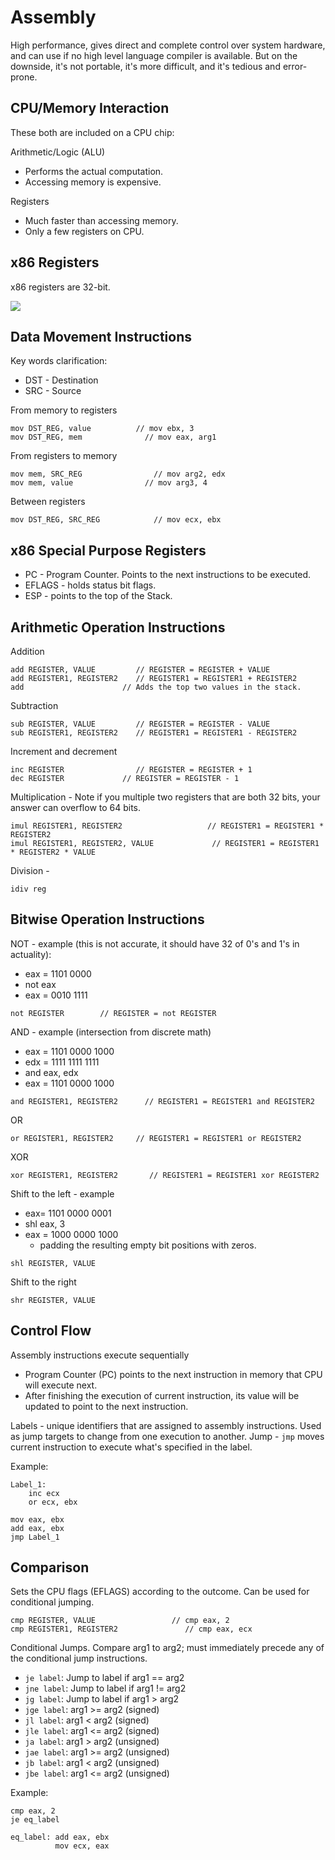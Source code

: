 # Assembly

High performance, gives direct and complete control over system hardware, and can use if no high level language compiler is available.
But on the downside, it's not portable, it's more difficult, and it's tedious and error-prone.

## CPU/Memory Interaction

These both are included on a CPU chip:

Arithmetic/Logic (ALU)
* Performs the actual computation.
* Accessing memory is expensive.

Registers
* Much faster than accessing memory.
* Only a few registers on CPU.

## x86 Registers

x86 registers are 32-bit.

![](https://cloud.githubusercontent.com/assets/12219300/21976521/1d98cfc0-db87-11e6-8c47-3b6e5e1605c9.png)

## Data Movement Instructions

Key words clarification:
* DST - Destination
* SRC - Source

From memory to registers
```
mov DST_REG, value			// mov ebx, 3
mov DST_REG, mem			  // mov eax, arg1
```

From registers to memory
```
mov mem, SRC_REG				// mov arg2, edx
mov mem, value				  // mov arg3, 4
```

Between registers
```
mov DST_REG, SRC_REG			// mov ecx, ebx
```

## x86 Special Purpose Registers

* PC - Program Counter. Points to the next instructions to be executed.
* EFLAGS - holds status bit flags.
* ESP - points to the top of the Stack.

## Arithmetic Operation Instructions

Addition
```
add REGISTER, VALUE 		// REGISTER = REGISTER + VALUE
add REGISTER1, REGISTER2	// REGISTER1 = REGISTER1 + REGISTER2
add						 // Adds the top two values in the stack.
```

Subtraction
```
sub REGISTER, VALUE 		// REGISTER = REGISTER - VALUE
sub REGISTER1, REGISTER2	// REGISTER1 = REGISTER1 - REGISTER2
```

Increment and decrement
```
inc REGISTER				// REGISTER = REGISTER + 1
dec REGISTER  		 	 // REGISTER = REGISTER - 1
```

Multiplication - Note if you multiple two registers that are both 32 bits, your answer can overflow to 64 bits.
```
imul REGISTER1, REGISTER2					// REGISTER1 = REGISTER1 * REGISTER2
imul REGISTER1, REGISTER2, VALUE			 // REGISTER1 = REGISTER1 * REGISTER2 * VALUE
```

Division -
```
idiv reg
```

## Bitwise Operation Instructions

NOT - example (this is not accurate, it should have 32 of 0's and 1's in actuality):
* eax = 1101 0000
* not eax
* eax = 0010 1111

```
not REGISTER		// REGISTER = not REGISTER
```

AND - example (intersection from discrete math)
* eax = 1101 0000 1000
* edx = 1111 1111 1111
* and eax, edx
* eax = 1101 0000 1000

```
and REGISTER1, REGISTER2 	  // REGISTER1 = REGISTER1 and REGISTER2
```

OR
```
or REGISTER1, REGISTER2		// REGISTER1 = REGISTER1 or REGISTER2
```

XOR
```
xor REGISTER1, REGISTER2	   // REGISTER1 = REGISTER1 xor REGISTER2
```

Shift to the left - example
* eax= 1101 0000 0001
* shl eax, 3
* eax = 1000 0000 1000
	* padding the resulting empty bit positions with zeros.

```
shl REGISTER, VALUE
```

Shift to the right
```
shr REGISTER, VALUE
```

## Control Flow

Assembly instructions execute sequentially
* Program Counter (PC) points to the next instruction in memory that CPU will execute next.
* After finishing the execution of current instruction, its value will be updated to point to the next instruction.

Labels - unique identifiers that are assigned to assembly instructions. Used as jump targets to change from one execution to another.
Jump - `jmp` moves current instruction to execute what's specified in the label.

Example:
```
Label_1:
	inc ecx
	or ecx, ebx

mov eax, ebx
add eax, ebx
jmp Label_1
```

## Comparison

Sets the CPU flags (EFLAGS) according to the outcome. Can be used for conditional jumping.

```
cmp REGISTER, VALUE					// cmp eax, 2
cmp REGISTER1, REGISTER2			   // cmp eax, ecx
```

Conditional Jumps. Compare arg1 to arg2; must immediately precede any of the conditional jump instructions.
* `je label`: Jump to label if arg1 == arg2
* `jne label`: Jump to label if arg1 != arg2
* `jg label`: Jump to label if arg1 > arg2
* `jge label`: arg1 >= arg2 (signed)
* `jl label`: arg1 < arg2 (signed)
* `jle label`: arg1 <= arg2 (signed)
* `ja label`: arg1 > arg2 (unsigned)
* `jae label`: arg1 >= arg2 (unsigned)
* `jb label`: arg1 < arg2 (unsigned)
* `jbe label`: arg1 <= arg2 (unsigned)

Example:
```
cmp eax, 2
je eq_label

eq_label: add eax, ebx
		  mov ecx, eax
```
